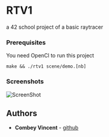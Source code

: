 # RTV1

a 42 school project of a basic raytracer

### Prerequisites
You need OpenCl to run this project
```
make && ./rtv1 scene/demo.[nb]
```

### Screenshots

![ScreenShot](https://raw.github.com/vcombey/rtv1/master/screenshots/capture-1.png)

## Authors

* **Combey Vincent** - [github](https://github.com/vcombey)
